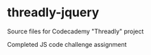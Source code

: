 # threadly-jquery
Source files for Codecademy "Threadly" project

Completed JS code challenge assignment 

